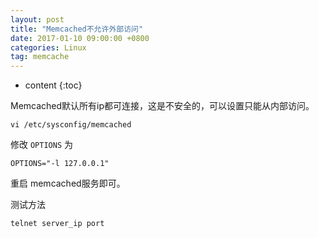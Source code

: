 ```yaml
---
layout: post
title: "Memcached不允许外部访问"
date: 2017-01-10 09:00:00 +0800 
categories: Linux
tag: memcache
---
```

* content
{:toc}

Memcached默认所有ip都可连接，这是不安全的，可以设置只能从内部访问。

```shell
vi /etc/sysconfig/memcached
```

修改 `OPTIONS` 为
```shell
OPTIONS="-l 127.0.0.1"
```

重启 memcached服务即可。

测试方法

```shell
telnet server_ip port 
```
